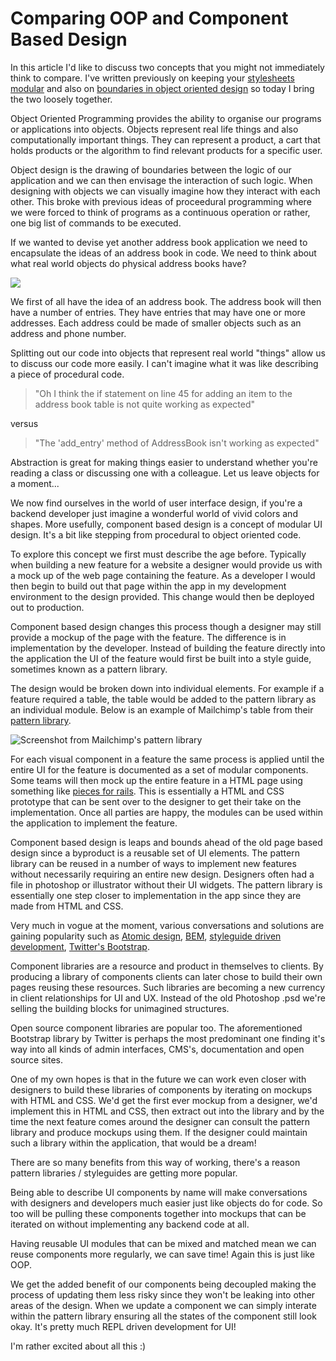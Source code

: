 # Comparing OOP and Component Based Design

In this article I'd like to discuss two concepts that you might not immediately
think to compare. I've written previously on keeping your
[stylesheets modular][stylesheet-modularity-post] and also on
[boundaries in object oriented design][oop-post] so today I bring the two
loosely together.

Object Oriented Programming provides the ability to organise our programs
or applications into objects. Objects represent real life things and also
computationally important things. They can represent a product, a cart that
holds products or the algorithm to find relevant products for a specific user.

Object design is the drawing of boundaries between the logic of our
application and we can then envisage the interaction of such logic. When
designing with objects we can visually imagine how they interact with each
other. This broke with previous ideas of proceedural programming where we were
forced to think of programs as a continuous operation or rather, one big list of
commands to be executed.

If we wanted to devise yet another address book application we need to
encapsulate the ideas of an address book in code. We need to think about what
real world objects do physical address books have?

<img src="https://photos-2.dropbox.com/t/2/AABJ9YFWcNbhd38wD9LFT2bwM16QbPbkT48UoUbW8yaZhQ/12/8165609/png/32x32/1/1443708000/0/2/address_book_topology.png/COmx8gMgASACIAMgBiAHKAEoAg/K4oBg_ho_Sey5wDagTCqsdV7gV4eYIK9wHcGNIr6Kes?size=1280x960&size_mode=2" />

We first of all have the idea of an address book. The address book will then
have a number of entries. They have entries that may have one or
more addresses. Each address could be made of smaller objects such as an
address and phone number.

Splitting out our code into objects that represent real world "things" allow us
to discuss our code more easily. I can't imagine what it was like describing
a piece of procedural code.

> "Oh I think the if statement on line 45 for adding an item to the address book
> table is not quite working as expected"

versus

> "The 'add_entry' method of AddressBook isn't working as expected"

Abstraction is great for making things easier to understand whether you're
reading a class or discussing one with a colleague. Let us leave objects for
a moment...

We now find ourselves in the world of user interface design, if you're a backend
developer just imagine a wonderful world of vivid colors and shapes. More
usefully, component based design is a concept of modular UI design. It's a bit
like stepping from procedural to object oriented code.

To explore this concept we first must describe the age before. Typically when
building a new feature for a website a designer would provide us with a mock up
of the web page containing the feature. As a developer I would then begin to
build out that page within the app in my development environment to the design
provided. This change would then be deployed out to production.

Component based design changes this process though a designer may still provide
a mockup of the page with the feature. The difference is in implementation by
the developer. Instead of building the feature directly into the application
the UI of the feature would first be built into a style guide, sometimes known
as a pattern library.

The design would be broken down into individual elements. For example if a
feature required a table, the table would be added to the pattern library as
an individual module. Below is an example of Mailchimp's table from their
[pattern library](http://ux.mailchimp.com/patterns/tables).

![Screenshot from Mailchimp's pattern library](https://photos-5.dropbox.com/t/2/AAApkKwZl3nLRgK1Gs_CvKcuuPCd5dtaCZiPF7-Va0QoKg/12/8165609/png/32x32/1/1443535200/0/2/Screenshot%202015-09-29%2012.53.22.png/COmx8gMgASACIAMgBCAFIAYgBygBKAI/PYbVnE3v32CWUmFcbS24py8dtpZCKoY8bqJUFrxCSrI?size=1280x960&size_mode=2)

For each visual component in a feature the same process is applied until the
entire UI for the feature is documented as a set of modular components. Some
teams will then mock up the entire feature in a HTML page using something like
[pieces for rails](https://github.com/drpheltright/pieces). This is essentially
a HTML and CSS prototype that can be sent over to the designer to get their
take on the implementation. Once all parties are happy, the modules can be used
within the application to implement the feature.

Component based design is leaps and bounds ahead of the old page based design
since a byproduct is a reusable set of UI elements. The pattern library can be
reused in a number of ways to implement new features without necessarily
requiring an entire new design. Designers often had a file in photoshop or
illustrator without their UI widgets. The pattern library is essentially one
step closer to implementation in the app since they are made from HTML and CSS.

Very much in vogue at the moment, various conversations and solutions are
gaining popularity such as [Atomic design][atomic-design], [BEM][BEM],
[styleguide driven development][sdd], [Twitter's Bootstrap][twitter-bootstrap].

Component libraries are a resource and product in themselves to clients. By
producing a library of components clients can later chose to build their own
pages reusing these resources. Such libraries are becoming a new currency in
client relationships for UI and UX. Instead of the old Photoshop .psd we're
selling the building blocks for unimagined structures.

Open source component libraries are popular too. The aforementioned Bootstrap
library by Twitter is perhaps the most predominant one finding it's way into
all kinds of admin interfaces, CMS's, documentation and open source sites.

One of my own hopes is that in the future we can work even closer with designers
to build these libraries of components by iterating on mockups with HTML and
CSS. We'd get the first ever mockup from a designer, we'd implement this in
HTML and CSS, then extract out into the library and by the time the next feature
comes around the designer can consult the pattern library and produce mockups
using them. If the designer could maintain such a library within the application,
that would be a dream!

There are so many benefits from this way of working, there's a reason pattern
libraries / styleguides are getting more popular.

Being able to describe UI components by name will make conversations with
designers and developers much easier just like objects do for code. So too
will be pulling these components together into mockups that can be iterated on
without implementing any backend code at all.

Having reusable UI modules that can be mixed and matched mean we can reuse
components more regularly, we can save time! Again this is just like OOP.

We get the added benefit of our components being decoupled making the process
of updating them less risky since they won't be leaking into other areas of
the design. When we update a component we can simply interate within the
pattern library ensuring all the states of the component still look okay. It's
pretty much REPL driven development for UI!

I'm rather excited about all this :)

[stylesheet-modularity-post]: https://www.madetech.com/news/rules-for-stylesheet-modularity
[oop-post]: https://www.madetech.com/news/boundaries-in-object-oriented-design
[atomic-design]: http://bradfrost.com/blog/post/atomic-web-design/
[BEM]: http://getbem.com/introduction/
[sdd]: http://www.smashingmagazine.com/2015/03/automating-style-guide-driven-development/
[twitter-bootstrap]: http://getbootstrap.com/
